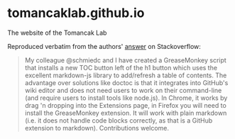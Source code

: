 # tomancaklab.github.io
The website of the Tomancak Lab


Reproduced verbatim from the authors' [answer](https://stackoverflow.com/a/29012394/307454) on Stackoverflow: 

> My colleague @schmiedc and I have created a GreaseMonkey script that installs a new TOC button left of the h1 button which uses the excellent markdown-js library to add/refresh a table of contents.
> The advantage over solutions like doctoc is that it integrates into GitHub's wiki editor and does not need users to work on their command-line (and require users to install tools like node.js). In Chrome, it works by drag 'n dropping into the Extensions page, in Firefox you will need to install the GreaseMonkey extension.
> It will work with plain markdown (i.e. it does not handle code blocks correctly, as that is a GitHub extension to markdown). Contributions welcome.
